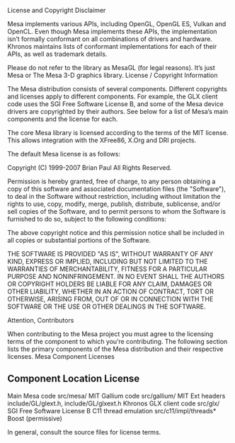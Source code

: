 License and Copyright
Disclaimer

Mesa implements various APIs, including OpenGL, OpenGL ES, Vulkan and OpenCL. Even though Mesa implements these APIs, the implementation isn’t formally conformant on all combinations of drivers and hardware. Khronos maintains lists of conformant implementations for each of their APIs, as well as trademark details.

Please do not refer to the library as MesaGL (for legal reasons). It’s just Mesa or The Mesa 3-D graphics library.
License / Copyright Information

The Mesa distribution consists of several components. Different copyrights and licenses apply to different components. For example, the GLX client code uses the SGI Free Software License B, and some of the Mesa device drivers are copyrighted by their authors. See below for a list of Mesa’s main components and the license for each.

The core Mesa library is licensed according to the terms of the MIT license. This allows integration with the XFree86, X.Org and DRI projects.

The default Mesa license is as follows:

Copyright (C) 1999-2007  Brian Paul   All Rights Reserved.

Permission is hereby granted, free of charge, to any person obtaining a
copy of this software and associated documentation files (the "Software"),
to deal in the Software without restriction, including without limitation
the rights to use, copy, modify, merge, publish, distribute, sublicense,
and/or sell copies of the Software, and to permit persons to whom the
Software is furnished to do so, subject to the following conditions:

The above copyright notice and this permission notice shall be included
in all copies or substantial portions of the Software.

THE SOFTWARE IS PROVIDED "AS IS", WITHOUT WARRANTY OF ANY KIND, EXPRESS
OR IMPLIED, INCLUDING BUT NOT LIMITED TO THE WARRANTIES OF MERCHANTABILITY,
FITNESS FOR A PARTICULAR PURPOSE AND NONINFRINGEMENT.  IN NO EVENT SHALL
THE AUTHORS OR COPYRIGHT HOLDERS BE LIABLE FOR ANY CLAIM, DAMAGES OR OTHER
LIABILITY, WHETHER IN AN ACTION OF CONTRACT, TORT OR OTHERWISE, ARISING FROM,
OUT OF OR IN CONNECTION WITH THE SOFTWARE OR THE USE OR OTHER DEALINGS IN THE
SOFTWARE.

Attention, Contributors

When contributing to the Mesa project you must agree to the licensing terms of the component to which you’re contributing. The following section lists the primary components of the Mesa distribution and their respective licenses.
Mesa Component Licenses

Component               Location                                 License
--------------------------------------------------------------------------------------------
Main Mesa code          src/mesa/                                MIT 
Gallium code            src/gallium/                             MIT
Ext headers             include/GL/glext.h, include/GL/glxext.h  Khronos
GLX client code         src/glx/                                 SGI Free Software License B
C11 thread emulation    src/c11/impl/threads*                    Boost (permissive)

In general, consult the source files for license terms.
